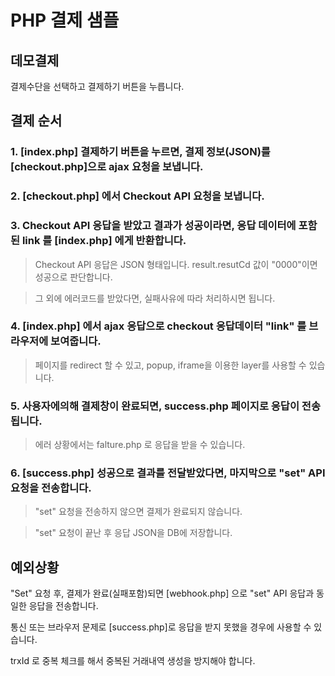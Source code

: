 PHP 결제 샘플
=============

## 데모결제

결제수단을 선택하고 결제하기 버튼을 누릅니다.

## 결제 순서

### 1. [index.php] 결제하기 버튼을 누르면, 결제 정보(JSON)를 [checkout.php]으로 ajax 요청을 보냅니다.

### 2. [checkout.php] 에서 Checkout API 요청을 보냅니다.

### 3. Checkout API 응답을 받았고 결과가 성공이라면, 응답 데이터에 포함된 link 를 [index.php] 에게 반환합니다.

>   Checkout API 응답은 JSON 형태입니다. result.resutCd 값이 "0000"이면 성공으로 판단합니다.

>   그 외에 에러코드를 받았다면, 실패사유에 따라 처리하시면 됩니다.

### 4. [index.php] 에서 ajax 응답으로 checkout 응답데이터 "link" 를 브라우저에 보여줍니다.

>   페이지를 redirect 할 수 있고, popup, iframe을 이용한 layer를 사용할 수 있습니다.

### 5. 사용자에의해 결제창이 완료되면, success.php 페이지로 응답이 전송됩니다.

>   에러 상황에서는 falture.php 로 응답을 받을 수 있습니다.

### 6. [success.php] 성공으로 결과를 전달받았다면, 마지막으로 "set" API 요청을 전송합니다.

>    "set" 요청을 전송하지 않으면 결제가 완료되지 않습니다.

>    "set" 요청이 끝난 후 응답 JSON을 DB에 저장합니다.

## 예외상황

"Set" 요청 후, 결제가 완료(실패포함)되면 [webhook.php] 으로 "set" API 응답과 동일한 응답을 전송합니다.

통신 또는 브라우저 문제로 [success.php]로 응답을 받지 못했을 경우에 사용할 수 있습니다.
 
trxId 로 중복 체크를 해서 중복된 거래내역 생성을 방지해야 합니다.
